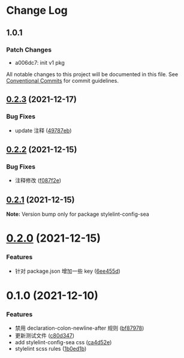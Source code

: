 # Change Log

## 1.0.1

### Patch Changes

- a006dc7: init v1 pkg

All notable changes to this project will be documented in this file.
See [Conventional Commits](https://conventionalcommits.org) for commit guidelines.

## [0.2.3](https://github.com/MrSeaWave/lint-config/compare/stylelint-config-sea@0.2.2...stylelint-config-sea@0.2.3) (2021-12-17)

### Bug Fixes

- update 注释 ([49787eb](https://github.com/MrSeaWave/lint-config/commit/49787eb7834af3bb5189ed8bfa2b6db64993ba54))

## [0.2.2](https://github.com/MrSeaWave/lint-config/compare/stylelint-config-sea@0.2.1...stylelint-config-sea@0.2.2) (2021-12-15)

### Bug Fixes

- 注释修改 ([f087f2e](https://github.com/MrSeaWave/lint-config/commit/f087f2e3ae89dad5ea34595001eb71bab74343b9))

## [0.2.1](https://github.com/MrSeaWave/lint-config/compare/stylelint-config-sea@0.2.0...stylelint-config-sea@0.2.1) (2021-12-15)

**Note:** Version bump only for package stylelint-config-sea

# [0.2.0](https://github.com/MrSeaWave/lint-config/compare/stylelint-config-sea@0.1.0...stylelint-config-sea@0.2.0) (2021-12-15)

### Features

- 针对 package.json 增加一些 key ([6ee455d](https://github.com/MrSeaWave/lint-config/commit/6ee455dcc15ca682aa17a12df484a6b9c110a62f))

# 0.1.0 (2021-12-10)

### Features

- 禁用 declaration-colon-newline-after 规则 ([bf87978](https://github.com/MrSeaWave/lint-config/commit/bf87978950c7d8a33dfe46bd4ac70c4f9fd7143b))
- 更新测试文件 ([c80d347](https://github.com/MrSeaWave/lint-config/commit/c80d3470d4557d8f3b627fa279e9c742ec1211eb))
- add stylelint-config-sea css ([ca4d52e](https://github.com/MrSeaWave/lint-config/commit/ca4d52ec95b34e8dc63a1569ff93ec1990d89e39))
- stylelint scss rules ([1b0ed1b](https://github.com/MrSeaWave/lint-config/commit/1b0ed1b68134bd8f82e9b235190f4d18ce6b2148))
